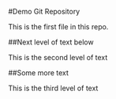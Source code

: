 #Demo Git Repository

This is the first file in this repo.

##Next level of text below

This is the second level of text

##Some more text

This is the third level of text